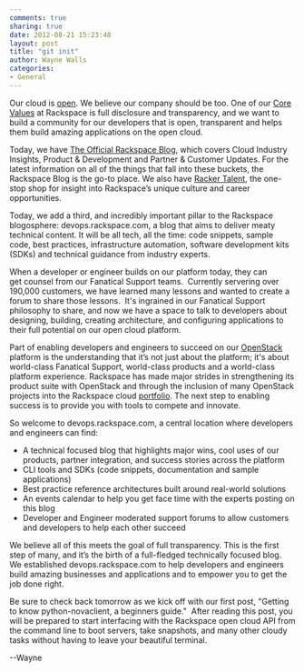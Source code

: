 ```yaml
---
comments: true
sharing: true
date: 2012-08-21 15:23:48
layout: post
title: "git init"
author: Wayne Walls
categories:
- General
---
```


Our cloud is [open](http://www.rackspace.com/cloud/openstack/). We believe our company should be too. One of our [Core Values](http://rackertalent.com/people/core-values/) at Rackspace is full disclosure and transparency, and we want to build a community for our developers that is open, transparent and helps them build amazing applications on the open cloud.

Today, we have [The Official Rackspace Blog](http://www.rackspace.com/blog/), which covers Cloud Industry Insights, Product & Development and Partner & Customer Updates. For the latest information on all of the things that fall into these buckets, the Rackspace Blog is the go-to place. We also have [Racker Talent](http://rackertalent.com), the one-stop shop for insight into Rackspace’s unique culture and career opportunities.

Today, we add a third, and incredibly important pillar to the Rackspace blogosphere: devops.rackspace.com, a blog that aims to deliver meaty technical content. It will be all tech, all the time: code snippets, sample code, best practices, infrastructure automation, software development kits (SDKs) and technical guidance from industry experts.

When a developer or engineer builds on our platform today, they can get counsel from our Fanatical Support teams.  Currently servering over 190,000 customers, we have learned many lessons and wanted to create a forum to share those lessons.  It's ingrained in our Fanatical Support philosophy to share, and now we have a space to talk to developers about designing, building, creating architecture, and configuring applications to their full potential on our open cloud platform.

Part of enabling developers and engineers to succeed on our [OpenStack](http://openstack.org) platform is the understanding that it’s not just about the platform; it's about world-class Fanatical Support, world-class products and a world-class platform experience. Rackspace has made major strides in strengthening its product suite with OpenStack and through the inclusion of many OpenStack projects into the Rackspace cloud [portfolio](http://www.rackspace.com/cloud/public/). The next step to enabling success is to provide you with tools to compete and innovate.

So welcome to devops.rackspace.com, a central location where developers and engineers can find:

* A technical focused blog that highlights major wins, cool uses of our products, partner integration, and success stories across the platform
* CLI tools and SDKs (code snippets, documentation and sample applications)
* Best practice reference architectures built around real-world solutions
* An events calendar to help you get face time with the experts posting on this blog
* Developer and Engineer moderated support forums to allow customers and developers to help each other succeed

We believe all of this meets the goal of full transparency. This is the first step of many, and it’s the birth of a full-fledged technically focused blog. We established devops.rackspace.com to help developers and engineers build amazing businesses and applications and to empower you to get the job done right.

Be sure to check back tomorrow as we kick off with our first post, "Getting to know python-novaclient, a beginners guide."  After reading this post, you will be prepared to start interfacing with the Rackspace open cloud API from the command line to boot servers, take snapshots, and many other cloudy tasks without having to leave your beautiful terminal.

--Wayne